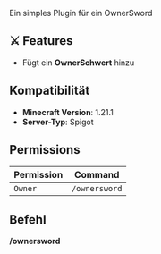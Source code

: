 Ein simples Plugin für ein OwnerSword 

## ⚔ Features

- Fügt ein **OwnerSchwert** hinzu

## Kompatibilität

- **Minecraft Version**: 1.21.1
- **Server-Typ**: Spigot

##  Permissions

| Permission | Command        |
|------------|------------------------|
| `Owner`    |`/ownersword` |

## Befehl
**/ownersword**
